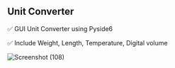 ## Unit Converter

✅ GUI Unit Converter using Pyside6

✅ Include Weight, Length, Temperature, Digital volume

![Screenshot (108)](https://user-images.githubusercontent.com/88143329/137155591-a6a12215-1a02-4260-bcdd-19581d39621b.png)
